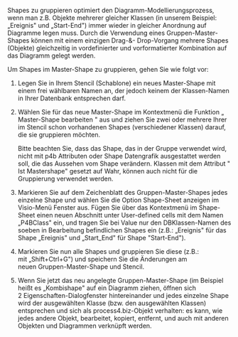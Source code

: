

Shapes zu gruppieren optimiert den Diagramm-Modellierungsprozess, wenn
man z.B. Objekte mehrerer gleicher Klassen (in unserem Beispiel:
„Ereignis" und „Start-End") immer wieder in gleicher Anordnung auf
Diagramme legen muss. Durch die Verwendung eines Gruppen-Master-Shapes
können mit einem einzigen Drag-&- Drop-Vorgang mehrere Shapes (Objekte)
gleichzeitig in vordefinierter und vorformatierter Kombination auf das
Diagramm gelegt werden.

Um Shapes im Master-Shape zu gruppieren, gehen Sie wie folgt vor:

1.  Legen Sie in Ihrem Stencil (Schablone) ein neues Master-Shape mit
    einem frei wählbaren Namen an, der jedoch keinem der Klassen-Namen
    in Ihrer Datenbank entsprechen darf.
2.  Wählen Sie für das neue Master-Shape im Kontextmenü die Funktion „
    Master-Shape bearbeiten " aus und ziehen Sie zwei oder mehrere Ihrer
    im Stencil schon vorhandenen Shapes (verschiedener Klassen) darauf,
    die sie gruppieren möchten. 

    Bitte beachten Sie, dass das Shape, das in der Gruppe verwendet
    wird, nicht mit p4b Attributen oder Shape Datengrafik ausgestattet
    werden soll, die das Aussehen vom Shape verändern. Klassen mit dem
    Attribut " Ist Mastershape" gesetzt auf Wahr, können auch nicht für
    die Gruppierung verwendet werden. 

3.  Markieren Sie auf dem Zeichenblatt des Gruppen-Master-Shapes jedes
    einzelne Shape und wählen Sie die Option Shape-Sheet anzeigen im
    Visio-Menü Fenster aus. Fügen Sie über das Kontextmenü im
    Shape-Sheet einen neuen Abschnitt unter User-defined cells mit dem
    Namen „P4BClass" ein, und tragen Sie bei Value nur den
    DBKlassen-Namen des soeben in Bearbeitung befindlichen Shapes ein
    (z.B.: „Ereignis" für das Shape „Ereignis" und „Start\_End" für
    Shape "Start-End").  
4.  Markieren Sie nun alle Shapes und gruppieren Sie diese (z.B.:
    mit „Shift+Ctrl+G") und speichern Sie die Änderungen am
    neuen Gruppen-Master-Shape und Stencil. 
5.  Wenn Sie jetzt das neu angelegte Gruppen-Master-Shape (im Beispiel
    heißt es „Kombishape" auf ein Diagramm ziehen, öffnen sich
    2 Eigenschaften-Dialogfenster hintereinander und jedes einzelne
    Shape wird der ausgewählten Klasse (bzw. den ausgewählten Klassen)
    entsprechen und sich als process4.biz-Objekt verhalten: es kann, wie
    jedes andere Objekt, bearbeitet, kopiert, entfernt, und auch mit
    anderen Objekten und Diagrammen verknüpft werden.

